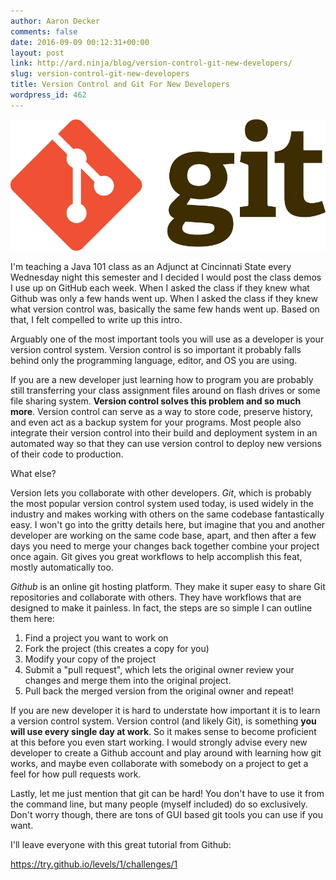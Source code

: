 ```yaml
---
author: Aaron Decker
comments: false
date: 2016-09-09 00:12:31+00:00
layout: post
link: http://ard.ninja/blog/version-control-git-new-developers/
slug: version-control-git-new-developers
title: Version Control and Git For New Developers
wordpress_id: 462
---
```


![git](/images/blog/git.png)

I'm teaching a Java 101 class as an Adjunct at Cincinnati State every Wednesday night this semester and I decided I would post the class demos I use up on GitHub each week. When I asked the class if they knew what Github was only a few hands went up. When I asked the class if they knew what version control was, basically the same few hands went up. Based on that, I felt compelled to write up this intro.

Arguably one of the most important tools you will use as a developer is your version control system. Version control is so important it probably falls behind only the programming language, editor, and OS you are using.

If you are a new developer just learning how to program you are probably still transferring your class assignment files around on flash drives or some file sharing system. **Version control solves this problem and so much more**. Version control can serve as a way to store code, preserve history, and even act as a backup system for your programs. Most people also integrate their version control into their build and deployment system in an automated way so that they can use version control to deploy new versions of their code to production.

What else?

Version lets you collaborate with other developers. _Git_, which is probably the most popular version control system used today, is used widely in the industry and makes working with others on the same codebase fantastically easy. I won't go into the gritty details here, but imagine that you and another developer are working on the same code base, apart, and then after a few days you need to merge your changes back together combine your project once again. Git gives you great workflows to help accomplish this feat, mostly automatically too.

_Github_ is an online git hosting platform. They make it super easy to share Git repositories and collaborate with others. They have workflows that are designed to make it painless. In fact, the steps are so simple I can outline them here:

  1. Find a project you want to work on
  2. Fork the project (this creates a copy for you)
  3. Modify your copy of the project
  4. Submit a "pull request", which lets the original owner review your changes and merge them into the original project.
  5. Pull back the merged version from the original owner and repeat!


If you are new developer it is hard to understate how important it is to learn a version control system. Version control (and likely Git), is something **you will use every single day at work**. So it makes sense to become proficient at this before you even start working. I would strongly advise every new developer to create a Github account and play around with learning how git works, and maybe even collaborate with somebody on a project to get a feel for how pull requests work.

Lastly, let me just mention that git can be hard! You don't have to use it from the command line, but many people (myself included) do so exclusively. Don't worry though, there are tons of GUI based git tools you can use if you want.

I'll leave everyone with this great tutorial from Github:

https://try.github.io/levels/1/challenges/1
